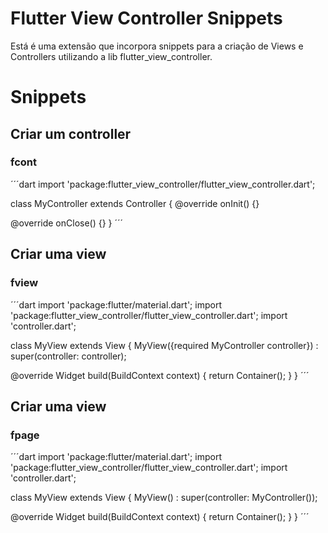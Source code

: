 # Flutter View Controller Snippets

Está é uma extensão que incorpora snippets para a criação de Views e Controllers utilizando a lib flutter_view_controller.

# Snippets

## Criar um controller
### fcont

´´´dart
import 'package:flutter_view_controller/flutter_view_controller.dart';

class MyController extends Controller {
  @override
  onInit() {}

  @override
  onClose() {}
}
´´´

## Criar uma view
### fview

´´´dart
import 'package:flutter/material.dart';
import 'package:flutter_view_controller/flutter_view_controller.dart';
import 'controller.dart';

class MyView extends View<MyController> {
  MyView({required MyController controller}) : super(controller: controller);

  @override
  Widget build(BuildContext context) {
    return Container();
  }
}
´´´



## Criar uma view
### fpage

´´´dart
import 'package:flutter/material.dart';
import 'package:flutter_view_controller/flutter_view_controller.dart';
import 'controller.dart';

class MyView extends View<MyController> {
  MyView() : super(controller: MyController());

  @override
  Widget build(BuildContext context) {
    return Container();
  }
}
´´´
